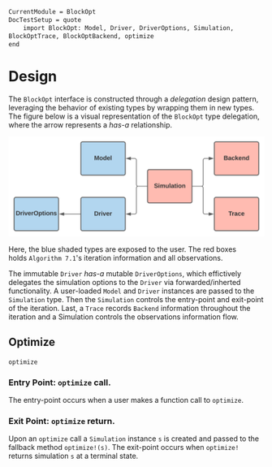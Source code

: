 ```@meta
CurrentModule = BlockOpt
DocTestSetup = quote
    import BlockOpt: Model, Driver, DriverOptions, Simulation, BlockOptTrace, BlockOptBackend, optimize
end
```

# Design

The `BlockOpt` interface is constructed through a _delegation_ design pattern,
leveraging the behavior of existing types by wrapping them in new types. The figure
below is a visual representation of the `BlockOpt` type delegation, where the arrow
represents a _has-a_ relationship. 
 
![](../assets/design.svg)

Here, the blue shaded types are exposed to the user. The red boxes  
holds `Algorithm 7.1`'s iteration information and all observations.


The immutable `Driver` _has-a_ mutable `DriverOptions`, which effictively delegates the 
simulation options to the `Driver` via forwarded/inherted functionality. A user-loaded `Model`
and `Driver` instances are passed to the `Simulation` type. Then the `Simulation` controls the
entry-point and exit-point of the iteration. Last, a `Trace` records `Backend` information throughout
the iteration and a Simulation controls the observations information flow.

## Optimize 
```@docs
optimize
```

### Entry Point: `optimize` call.
The entry-point occurs when a user makes a function call to `optimize`.


### Exit Point: `optimize` return. 
Upon an `optimize` call a `Simulation` instance `s` is created and passed to
the fallback method `optimize!(s)`. The exit-point occurs when `optimize!` returns 
simulation `s` at a terminal state. 